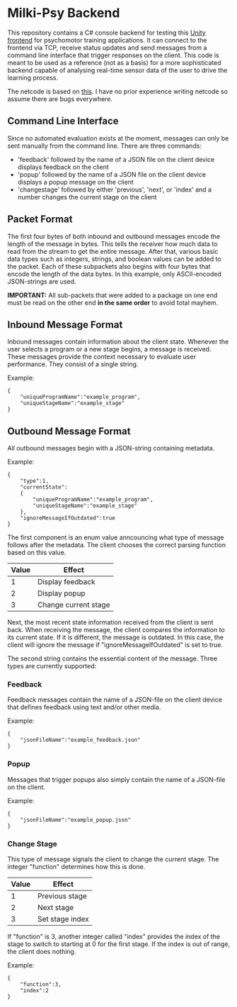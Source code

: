 # Milki-Psy Backend

This repository contains a C# console backend for testing this [Unity frontend](https://github.com/arthurkehrwald/MilkiPsyFrontend) for psychomotor training applications. It can connect to the frontend via TCP, receive status updates and send messages from a command line interface that trigger responses on the client. This code is meant to be used as a reference (not as a basis) for a more sophisticated backend capable of analysing real-time sensor data of the user to drive the learning process.

The netcode is based on [this](https://github.com/tom-weiland/tcp-udp-networking). I have no prior experience writing netcode so assume there are bugs everywhere.

## Command Line Interface

Since no automated evaluation exists at the moment, messages can only be sent manually from the command line. There are three commands:

- 'feedback' followed by the name of a JSON file on the client device displays feedback on the client
- 'popup' followed by the name of a JSON file on the client device displays a popup message on the client
- 'changestage' followed by either 'previous', 'next', or 'index' and a number changes the current stage on the client

## Packet Format

The first four bytes of both inbound and outbound messages encode the length of the message in bytes. This tells the receiver how much data to read from the stream to get the entire message. After that, various basic data types such as integers, strings, and boolean values can be added to the packet. Each of these subpackets also begins with four bytes that encode the length of the data bytes. In this example, only ASCII-encoded JSON-strings are used.

**IMPORTANT:** All sub-packets that were added to a package on one end must be read on the other end **in the same order** to avoid total mayhem.

## Inbound Message Format

Inbound messages contain information about the client state. Whenever the user selects a program or a new stage begins, a message is received. These messages provide the context necessary to evaluate user performance. They consist of a single string.

Example:
```
{
    "uniqueProgramName":"example_program",
    "uniqueStageName":"example_stage"
}
```

## Outbound Message Format

All outbound messages begin with a JSON-string containing metadata.

Example:
```
{
    "type":1,
    "currentState":
    {
        "uniqueProgramName":"example_program",
        "uniqueStageName":"example_stage"
    },
    "ignoreMessageIfOutdated":true
}
```

The first component is an enum value anncouncing what type of message follows after the metadata. The client chooses the correct parsing function based on this value.

| Value | Effect |
|-|-|
| 1 | Display feedback |
| 2 | Display popup |
| 3 | Change current stage |

Next, the most recent state information received from the client is sent back. When receiving the message, the client compares the information to its current state. If it is different, the message is outdated. In this case, the client will ignore the message if "ignoreMessageIfOutdated" is set to true.

The second string contains the essential content of the message. Three types are currently supported:

### Feedback

Feedback messages contain the name of a JSON-file on the client device that defines feedback using text and/or other media.

Example:
```
{
    "jsonFileName":"example_feedback.json"
}
```

### Popup

Messages that trigger popups also simply contain the name of a JSON-file on the client. 

Example:
```
{
    "jsonFileName":"example_popup.json"
}
```

### Change Stage

This type of message signals the client to change the current stage. The integer "function" determines how this is done.

| Value | Effect |
|-|-|
| 1 | Previous stage |
| 2 | Next stage |
| 3 | Set stage index |

If "function" is 3, another integer called "index" provides the index of the stage to switch to starting at 0 for the first stage. If the index is out of range, the client does nothing.

Example:
```
{
    "function":3,
    "index":2
}
```

